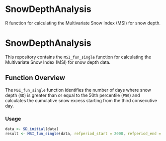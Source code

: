 # SnowDepthAnalysis
R function for calculating the Multivariate Snow Index (MSI) for snow depth.
# SnowDepthAnalysis

This repository contains the `MSI_fun_single` function for calculating the Multivariate Snow Index (MSI) for snow depth data.

## Function Overview

The `MSI_fun_single` function identifies the number of days where snow depth (`SD`) is greater than or equal to the 50th percentile (`P50`) and calculates the cumulative snow excess starting from the third consecutive day.

### Usage

```R
data <- SD_initial(data)
result <- MSI_fun_single(data, refperiod_start = 2008, refperiod_end = 2018)
